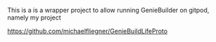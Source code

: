 
This is a is a wrapper project to allow running GenieBuilder on gitpod, namely my project

https://github.com/michaelfliegner/GenieBuildLifeProto

